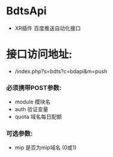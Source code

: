 # BdtsApi
*	XR插件 百度推送自动化接口
# 接口访问地址:
*	/index.php?s=bdts?c=bdapi&m=push
### 必须携带POST参数:
* module  模块名
* auth    验证变量
* quota   域名每日配额
### 可选参数:
* mip     是否为mip域名 (0或1)
